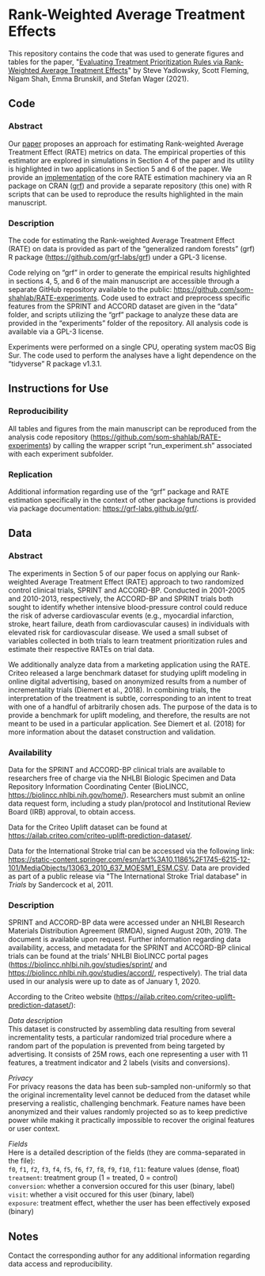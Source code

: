 # Rank-Weighted Average Treatment Effects
This repository contains the code that was used to generate figures and tables for the paper, "[Evaluating Treatment Prioritization Rules via Rank-Weighted Average Treatment Effects](https://arxiv.org/abs/2111.07966)" by Steve Yadlowsky, Scott Fleming, Nigam Shah, Emma Brunskill, and Stefan Wager (2021).

## Code
### Abstract
Our [paper](https://arxiv.org/abs/2111.07966) proposes an approach for estimating Rank-weighted Average Treatment Effect (RATE) metrics on data. The empirical properties of this estimator are explored in simulations in Section 4 of the paper and its utility is highlighted in two applications in Section 5 and 6 of the paper. We provide an [implementation](https://grf-labs.github.io/grf/articles/rate.html) of the core RATE estimation machinery via an R package on CRAN ([grf](https://github.com/grf-labs/grf)) and provide a separate repository (this one) with R scripts that can be used to reproduce the results highlighted in the main manuscript.

### Description
The code for estimating the Rank-weighted Average Treatment Effect (RATE) on data is provided as part of the “generalized random forests” (grf) R package (https://github.com/grf-labs/grf) under a GPL-3 license.

Code relying on “grf” in order to generate the empirical results highlighted in sections 4, 5, and 6 of the main manuscript are accessible through a separate GitHub repository available to the public: https://github.com/som-shahlab/RATE-experiments. Code used to extract and preprocess specific features from the SPRINT and ACCORD dataset are given in the “data” folder, and scripts utilizing the “grf” package to analyze these data are provided in the “experiments” folder of the repository. All analysis code is available via a GPL-3 license. 

Experiments were performed on a single CPU, operating system macOS Big Sur. The code used to perform the analyses have a light dependence on the “tidyverse” R package v1.3.1.

## Instructions for Use
### Reproducibility
All tables and figures from the main manuscript can be reproduced from the analysis code repository (https://github.com/som-shahlab/RATE-experiments) by calling the wrapper script “run_experiment.sh” associated with each experiment subfolder. 

### Replication
Additional information regarding use of the “grf” package and RATE estimation specifically in the context of other package functions is provided via package documentation: https://grf-labs.github.io/grf/.

## Data
### Abstract
The experiments in Section 5 of our paper focus on applying our Rank-weighted Average Treatment Effect (RATE) approach to two randomized control clinical trials, SPRINT and ACCORD-BP. Conducted in 2001-2005 and 2010-2013, respectively, the ACCORD-BP and SPRINT trials both sought to identify whether intensive blood-pressure control could reduce the risk of adverse cardiovascular events (e.g., myocardial infarction, stroke, heart failure, death from cardiovascular causes) in individuals with elevated risk for cardiovascular disease. We used a small subset of variables collected in both trials to learn treatment prioritization rules and estimate their respective RATEs on trial data.

We additionally analyze data from a marketing application using the RATE. Criteo released a large benchmark dataset for studying uplift modeling in online digital advertising, based on anonymized results from a number of incrementality trials (Diemert et al., 2018). In combining trials, the interpretation of the treatment is subtle, corresponding to an intent to treat with one of a handful of arbitrarily chosen ads. The purpose of the data is to provide a benchmark for uplift modeling, and therefore, the results are not meant to be used in a particular application. See Diemert et al. (2018) for more information about the dataset construction and validation.


### Availability
Data for the SPRINT and ACCORD-BP clinical trials are available to researchers free of charge via the NHLBI Biologic Specimen and Data Repository Information Coordinating Center (BioLINCC, https://biolincc.nhlbi.nih.gov/home/). Researchers must submit an online data request form, including a study plan/protocol and Institutional Review Board (IRB) approval, to obtain access.

Data for the Criteo Uplift dataset can be found at https://ailab.criteo.com/criteo-uplift-prediction-dataset/.

Data for the International Stroke trial can be accessed via the following link:  
https://static-content.springer.com/esm/art%3A10.1186%2F1745-6215-12-101/MediaObjects/13063_2010_637_MOESM1_ESM.CSV.
Data are provided as part of a public release via "The International Stroke Trial database" in _Trials_ by Sandercock et al, 2011.

### Description
SPRINT and ACCORD-BP data were accessed under an NHLBI Research Materials Distribution Agreement (RMDA), signed August 20th, 2019. The document is available upon request. Further information regarding data availability, access, and metadata for the SPRINT and ACCORD-BP clinical trials can be found at the trials’ NHLBI BioLINCC portal pages (https://biolincc.nhlbi.nih.gov/studies/sprint/ and https://biolincc.nhlbi.nih.gov/studies/accord/, respectively). The trial data used in our analysis were up to date as of January 1, 2020. 

According to the Criteo website (https://ailab.criteo.com/criteo-uplift-prediction-dataset/):

_Data description_  
This dataset is constructed by assembling data resulting from several incrementality tests, a particular randomized trial procedure where a random part of the population is prevented from being targeted by advertising. It consists of 25M rows, each one representing a user with 11 features, a treatment indicator and 2 labels (visits and conversions).  

_Privacy_  
For privacy reasons the data has been sub-sampled non-uniformly so that the original incrementality level cannot be deduced from the dataset while preserving a realistic, challenging benchmark. Feature names have been anonymized and their values randomly projected so as to keep predictive power while making it practically impossible to recover the original features or user context.  

_Fields_  
Here is a detailed description of the fields (they are comma-separated in the file):  
`f0`, `f1`, `f2`, `f3`, `f4`, `f5`, `f6`, `f7`, `f8`, `f9`, `f10`, `f11`: feature values (dense, float)  
`treatment`: treatment group (1 = treated, 0 = control)  
`conversion`: whether a conversion occured for this user (binary, label)  
`visit`: whether a visit occured for this user (binary, label)  
`exposure`: treatment effect, whether the user has been effectively exposed (binary)  

## Notes
Contact the corresponding author for any additional information regarding data access and reproducibility.
